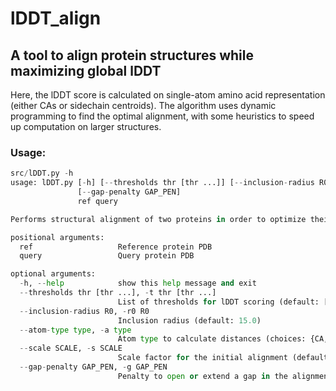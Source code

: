 # lDDT_align
## A tool to align protein structures while maximizing global lDDT

Here, the lDDT score is calculated on single-atom amino acid representation (either CAs or sidechain centroids). The algorithm uses dynamic programming to find the optimal alignment, with some heuristics to speed up computation on larger structures.

### Usage:

```python
src/lDDT.py -h
usage: lDDT.py [-h] [--thresholds thr [thr ...]] [--inclusion-radius R0] [--atom-type type] [--scale SCALE]
               [--gap-penalty GAP_PEN]
               ref query

Performs structural alignment of two proteins in order to optimize their mutual global lDDT

positional arguments:
  ref                   Reference protein PDB
  query                 Query protein PDB

optional arguments:
  -h, --help            show this help message and exit
  --thresholds thr [thr ...], -t thr [thr ...]
                        List of thresholds for lDDT scoring (default: [2])
  --inclusion-radius R0, -r0 R0
                        Inclusion radius (default: 15.0)
  --atom-type type, -a type
                        Atom type to calculate distances (choices: {CA, centroid}, default: CA)
  --scale SCALE, -s SCALE
                        Scale factor for the initial alignment (default: 3)
  --gap-penalty GAP_PEN, -g GAP_PEN
                        Penalty to open or extend a gap in the alignment (default: 0.0)

```
